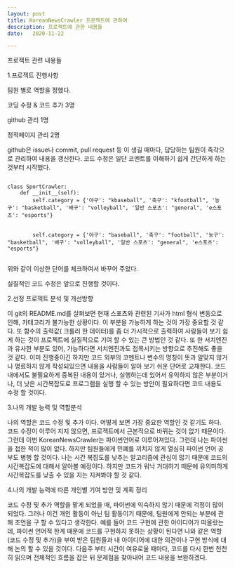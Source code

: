 ```yaml
---
layout: post
title: KoreanNewsCrawler 프로젝트에 관하여
description: 프로젝트에 관한 내용들
date:   2020-11-22 

---
```


프로젝트 관련 내용들





1.프로젝트 진행사항




팀원 별로 역할을 정했다.

코딩 수정 & 코드 추가 3명

github 관리 1명

정적페이지 관리 2명

github은 issue나 commit, pull request 등 이 생길 때마다, 담당하는 팀원이 즉각으로 관리하여 내용을 갱신한다.
코드 수정은 일단 코멘트를 이해하기 쉽게 간단하게 하는 것부터 시작했다.




```phython

class SportCrawler:
    def __init__(self):
        self.category = {'야구': "kbaseball", '축구': "kfootball", '농구': "basketball", '배구': "volleyball", '일반 스포츠': "general", 'e스포츠': "esports"}
        
        
        self.category = {'야구': "baseball", '축구': "football", '농구': "basketball", '배구': "volleyball", '일반 스포츠': "general", 'e스포츠': "esports"}
        
```

위와 같이 이상한 단어를 체크하여서 바꾸어 주었다. 


실질적인 코드 수정은 앞으로 진행할 것이다. 





2.선정 프로젝트 분석 및 개선방향






이 git의 README.md를 살펴보면 현재 스포츠와 관련된 기사가 html 형식 변동으로 인해, 카테고리가 불가능한 상황이다.
이 부분을 가능하게 하는 것이 가장 중요할 것 같다. 또 함수의 출력값( 크롤러 한 데이터)를 좀 더 가시적으로 출력하여 사람들이 보기 쉽게 하는 것이 프로젝트에 실질적으로 기여 할 수 있는 큰 방법인 것 같다. 또 한 서치엔진과 유사한 부분도 있어, 가능하다면 서치엔진과도 접목시키는 방향으로 추진해도 좋을 것 같다. 이미 진행중이긴 하지만 코드 외부의 코멘트나 변수의 명칭이 뜻과 알맞지 않거나 명료하지 않게 작성되있으면 내용을 사람들이 알아 보기 쉬운 단어로 교채한다. 코드 내에서도 불필요하게 중복된 내용이 있거나, 실행하는데 있어서 유익하지 않은 부분이거나, 더 낮은 시간복잡도로 프로그램을 실행 할 수 있는 방안이 필요하다면 코드 내용도 수정 할 것이다.






3.나의 개발 능력 및 역할분석





나의 역할은 코드 수정 및 추가 이다. 어떻게 보면 가장 중요한 역할인 것 같기도 하다. 코드 수정이 이루어 지지 않으면, 프로젝트에서 근본적으로 바뀌는 것이 없기 때문이다. 그런데 이번 KoreanNewsCrawler는 파이썬언어로 이루어져있다. 그런데 나는 파이썬을 접한 적이 많이 없다. 하지만 팀원들에게 민폐를 끼치지 않게 열심히 파이썬 언어 공부도 병행 할 것이다. 나는 시간 복잡도를 낮추는 알고리즘에 관심이 많기 때문에 코드의 시간복잡도에 대해서 알아볼 예정이다. 하지만 코드가 워낙 거대하기 때문에 유의미하게 시간복잡도를 낮출 수 있을 지는 지켜봐야 할 것 같다. 







4.나의 개발 능력에 따른 개인별 기여 방안 및 계획 정리





코드 수정 및 추가 역할을 맡게 되었을 때, 파이썬에 익숙하지 않기 때문에 걱정이 많이 되었다. 그러나 이건 개인 활동이 아닌 팀 활동이기 때문에, 팀원에게 안되는 부분에 관해 조언을 구 할 수 있다고 생각한다. 예를 들어 코드 구현에 관한 아이디어가 떠올랐는데, 파이썬 언어적 한계 때문에 코드를 구현하지 못하는 상황이 된다면 나와 같은 역할(코드 수정 및 추가)을 부여 받은 팀원들과 내 아이디어에 대한 의견이나 구현 방식에 대해 논의 할 수 있을 것이다. 다음주 부터 시간이 여유로울 때마다, 코드를 다시 한번 천천히 읽으며 전체적인 흐름을 잡은 뒤 문제점을 찾아내어 코드 내용을 보완하겠다.


